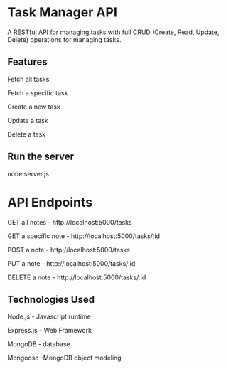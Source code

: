 # Task Manager API
A RESTful API for managing tasks with full CRUD (Create, Read, Update, Delete) operations for managing tasks.

## Features
Fetch all tasks 

Fetch a specific task

Create a new task

Update a task 

Delete a task

## Run the server
node server.js

# API Endpoints
GET all notes - http://localhost:5000/tasks

GET a specific note - http://localhost:5000/tasks/:id

POST a note - http://localhost:5000/tasks

PUT a note - http://localhost:5000/tasks/:id

DELETE a note - http://localhost:5000/tasks/:id

## Technologies Used
Node.js - Javascript runtime

Express.js - Web Framework

MongoDB - database

Mongoose -MongoDB object modeling
